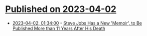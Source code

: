 # [Published on 2023-04-02](index.md)

* [2023-04-02, 01:34:00](https://apple.slashdot.org/story/23/04/01/2326247/steve-jobs-has-a-new-memoir-to-be-published-more-than-11-years-after-his-death?utm_source=rss1.0mainlinkanon&utm_medium=feed) - [Steve Jobs Has a New 'Memoir', to Be Published More than 11 Years After His Death](https://apple.slashdot.org/story/23/04/01/2326247/steve-jobs-has-a-new-memoir-to-be-published-more-than-11-years-after-his-death?utm_source=rss1.0mainlinkanon&utm_medium=feed)
